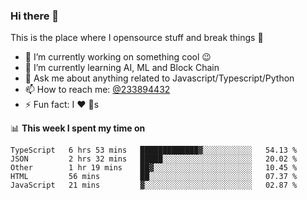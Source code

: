 ### Hi there 👋

<!--
**a233894432/a233894432** is a ✨ _special_ ✨ repository because its `README.md` (this file) appears on your GitHub profile.

Here are some ideas to get you started:

- 🔭 I’m currently working on ...
- 🌱 I’m currently learning ...
- 👯 I’m looking to collaborate on ...
- 🤔 I’m looking for help with ...
- 💬 Ask me about ...
- 📫 How to reach me: ...
- 😄 Pronouns: ...
- ⚡ Fun fact: ...
-->
 
 
This is the place where I opensource stuff and break things :rofl:

- 🔭 I’m currently working on something cool :wink:
- 🌱 I’m currently learning AI, ML and Block Chain
- 💬 Ask me about anything related to Javascript/Typescript/Python
- 📫 How to reach me: [@233894432](https://twitter.com/233894432)
- ⚡ Fun fact: I :heart: :dog:s

📊 **This week I spent my time on**
<!--START_SECTION:waka-->
```text
TypeScript   6 hrs 53 mins   █████████████▓░░░░░░░░░░░   54.13 % 
JSON         2 hrs 32 mins   █████░░░░░░░░░░░░░░░░░░░░   20.02 % 
Other        1 hr 19 mins    ██▓░░░░░░░░░░░░░░░░░░░░░░   10.45 % 
HTML         56 mins         ██░░░░░░░░░░░░░░░░░░░░░░░   07.37 % 
JavaScript   21 mins         ▓░░░░░░░░░░░░░░░░░░░░░░░░   02.87 % 
```
<!--END_SECTION:waka-->
